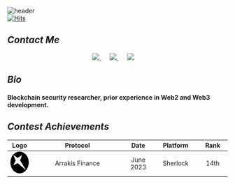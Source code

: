 ![header](https://capsule-render.vercel.app/api?type=wave&color=timeAuto&height=300&section=header&text=Welcome!&desc=I%20am%20@auditsea&fontSize=90&animation=fadeIn&fontAlignY=38&descAlign=57&descAlignY=55&descSize=30)       
[![Hits](https://hits.seeyoufarm.com/api/count/incr/badge.svg?url=https%3A%2F%2Fgithub.com%2F0xauditsea%2Fhit-counter&count_bg=%2353B2F5&title_bg=%23555555&icon=flathub.svg&icon_color=%23E7E7E7&title=Hits&edge_flat=true)](https://hits.seeyoufarm.com)

## **_Contact Me_**

<p align='center'>
<a href="mailto:auditsea9@gmail.com" style="margin-right: 20px;" target="_blank">
  <img src="https://img.shields.io/badge/email me-%BB001B.svg?&style=for-the-badge&logo=gmail&logoColor=white" />
</a>
<a href="https://twitter.com/auditsea" style="margin-right: 20px;" target="_blank">
  <img src="https://img.shields.io/badge/twitter-00ACEE.svg?&style=for-the-badge&logo=twitter&logoColor=white" />
</a>
<a href="https://t.me/auditsea" style="margin-right: 20px;" target="_blank">
  <img src="https://img.shields.io/badge/telegram-229ED9.svg?&style=for-the-badge&logo=telegram&logoColor=white" />
</a>

</p>

## **_Bio_**

#### Blockchain security researcher, prior experience in Web2 and Web3 development.

## **_Contest Achievements_**
<table>
  <thead>
    <tr>
      <th width="60">Logo</th>
      <th width="500">Protocol</th>
      <th width="100">Date</th>
      <th width="150">Platform</th>
      <th width="100">Rank</th>
    </tr>
  </thead>
  <tbody>
    <tr>
      <td align="center">
        <img src="icons/arrakis.webp" height="50" style="border-radius: 100%;">
      </td>
      <td align="center">Arrakis Finance</td>
      <td align="center">June 2023</td>
      <td align="center">Sherlock</td>
      <td align="center">14th</td>
    </tr>
  </tbody>
</table>
